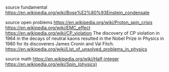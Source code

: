 
source fundamental
  https://en.wikipedia.org/wiki/Bose%E2%80%93Einstein_condensate

source open problems
  https://en.wikipedia.org/wiki/Proton_spin_crisis
  https://en.wikipedia.org/wiki/EMC_effect
  https://en.wikipedia.org/wiki/CP_violation
    The discovery of CP violation in 1964 in the decays of neutral kaons resulted in the Nobel Prize in Physics in 1980 for its discoverers James Cronin and Val Fitch.
  https://en.wikipedia.org/wiki/List_of_unsolved_problems_in_physics

source math
  https://en.wikipedia.org/wiki/Half-integer
  https://en.wikipedia.org/wiki/Spin_(physics)
